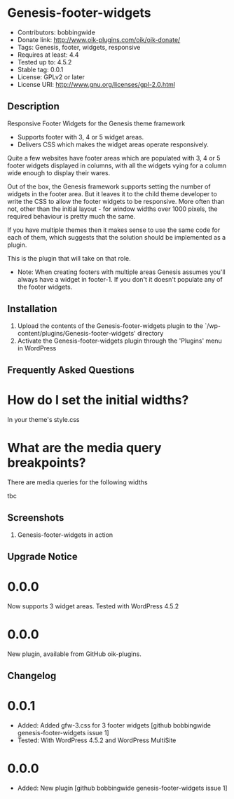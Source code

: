# Genesis-footer-widgets 
* Contributors: bobbingwide
* Donate link: http://www.oik-plugins.com/oik/oik-donate/
* Tags: Genesis, footer, widgets, responsive
* Requires at least: 4.4
* Tested up to: 4.5.2
* Stable tag: 0.0.1
* License: GPLv2 or later
* License URI: http://www.gnu.org/licenses/gpl-2.0.html

## Description 
Responsive Footer Widgets for the Genesis theme framework

* Supports footer with 3, 4 or 5 widget areas.
* Delivers CSS which makes the widget areas operate responsively.


Quite a few websites have footer areas which are populated with 3, 4 or 5 footer widgets displayed in columns,
with all the widgets vying for a column wide enough to display their wares.

Out of the box, the Genesis framework supports setting the number of widgets in the footer area.
But it leaves it to the child theme developer to write the CSS to allow the footer widgets to be responsive.
More often than not, other than the initial layout - for window widths over 1000 pixels, the required behaviour is pretty much the same.

If you have multiple themes then it makes sense to use the same code for each of them, which suggests that the solution should be implemented as a plugin.

This is the plugin that will take on that role.

* Note: When creating footers with multiple areas Genesis assumes you'll always have a widget in footer-1.
If you don't it doesn't populate any of the footer widgets.



## Installation 
1. Upload the contents of the Genesis-footer-widgets plugin to the `/wp-content/plugins/Genesis-footer-widgets' directory
1. Activate the Genesis-footer-widgets plugin through the 'Plugins' menu in WordPress

## Frequently Asked Questions 

# How do I set the initial widths? 
In your theme's style.css

# What are the media query breakpoints? 

There are media queries for the following widths

tbc

## Screenshots 
1. Genesis-footer-widgets in action

## Upgrade Notice 
# 0.0.0 
Now supports 3 widget areas. Tested with WordPress 4.5.2

# 0.0.0 
New plugin, available from GitHub oik-plugins.

## Changelog 
# 0.0.1 
* Added: Added gfw-3.css for 3 footer widgets [github bobbingwide genesis-footer-widgets issue 1]
* Tested: With WordPress 4.5.2 and WordPress MultiSite

# 0.0.0 
* Added: New plugin [github bobbingwide genesis-footer-widgets issue 1]


